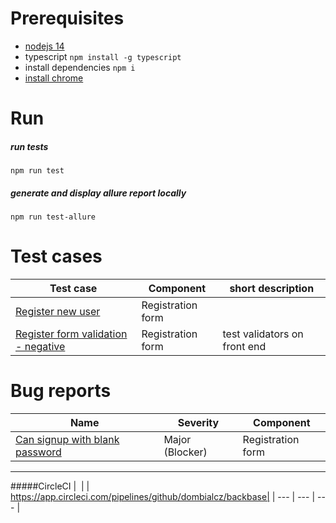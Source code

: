 # Prerequisites

- [nodejs 14](https://nodejs.org/en/) 
- typescript ` npm install -g typescript `
- install dependencies `npm i`
- [install chrome](https://www.google.com/chrome/)

# Run
#####  run tests
```npm run test```
##### generate and display allure report locally
 ```npm run test-allure```


# Test cases

| Test case | Component| short description |
|---|---|---| 
| [Register new user](testcases/register.md) | Registration form | |
| [Register form validation - negative](testcases/register-negative.md)  | Registration form | test validators on front end |



# Bug reports

| Name | Severity | Component|
| --- | --- | --- |
| [Can signup with blank password](bugreports/bugreport.md) | Major (Blocker) | Registration form |

---
#####CircleCI
|  [![<CircleCI>](https://circleci.com/gh/dombialcz/backbase.svg?style=svg)](https://app.circleci.com/pipelines/github/dombialcz/backbase) | | https://app.circleci.com/pipelines/github/dombialcz/backbase|
| --- | --- | --- |

